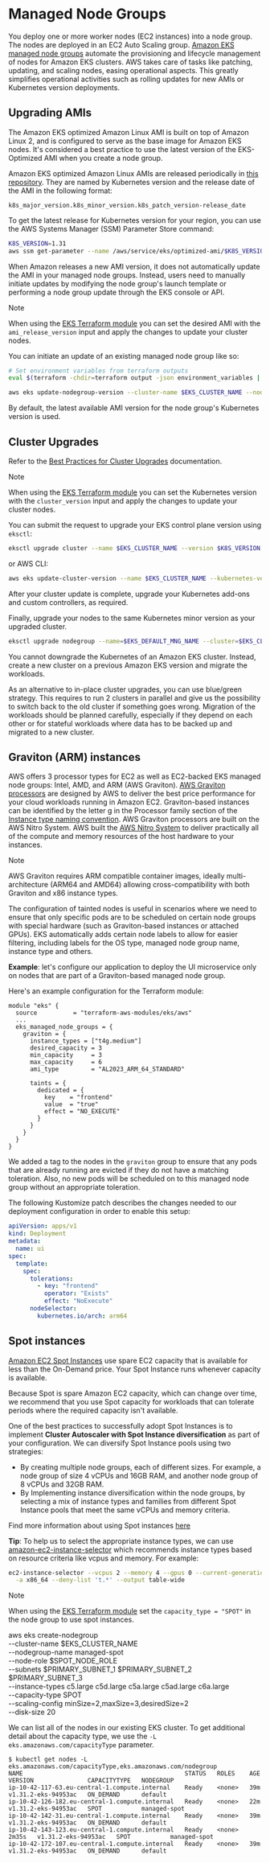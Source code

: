 # Managed Node Groups
You deploy one or more worker nodes (EC2 instances) into a node group. The nodes are deployed in an EC2 Auto Scaling group.
[Amazon EKS managed node groups](https://docs.aws.amazon.com/eks/latest/userguide/managed-node-groups.html) automate the provisioning and lifecycle management of nodes for Amazon EKS clusters. AWS takes care of tasks like patching, updating, and scaling nodes, easing operational aspects. This greatly simplifies operational activities such as rolling updates for new AMIs or Kubernetes version deployments.

## Upgrading AMIs
The Amazon EKS optimized Amazon Linux AMI is built on top of Amazon Linux 2, and is configured to serve as the base image for Amazon EKS nodes. It's considered a best practice to use the latest version of the EKS-Optimized AMI when you create a node group.

Amazon EKS optimized Amazon Linux AMIs are released periodically in [this repository](https://github.com/awslabs/amazon-eks-ami). They are named by Kubernetes version and the release date of the AMI in the following format:

```
k8s_major_version.k8s_minor_version.k8s_patch_version-release_date
```

To get the latest release for Kubernetes version for your region, you can use the AWS Systems Manager (SSM) Parameter Store command:
```bash
K8S_VERSION=1.31
aws ssm get-parameter --name /aws/service/eks/optimized-ami/$K8S_VERSION/amazon-linux-2/recommended/release_version --query 'Parameter.Value' --output text
```

When Amazon releases a new AMI version, it does not automatically update the AMI in your managed node groups. Instead, users need to manually initiate updates by modifying the node group's launch template or performing a node group update through the EKS console or API.

> [!NOTE]
> When using the [EKS Terraform module](https://registry.terraform.io/modules/terraform-aws-modules/eks/aws/latest) you can set the desired AMI with the `ami_release_version` input and apply the changes to update your cluster nodes.

You can initiate an update of an existing managed node group like so:
```bash
# Set environment variables from terraform outputs
eval $(terraform -chdir=terraform output -json environment_variables | jq -r 'to_entries | .[] | "export \(.key)=\"\(.value)\""')

aws eks update-nodegroup-version --cluster-name $EKS_CLUSTER_NAME --nodegroup-name $EKS_DEFAULT_MNG_NAME
```
By default, the latest available AMI version for the node group's Kubernetes version is used.

## Cluster Upgrades
Refer to the [Best Practices for Cluster Upgrades](https://docs.aws.amazon.com/eks/latest/best-practices/cluster-upgrades.html) documentation.

> [!NOTE]
> When using the [EKS Terraform module](https://registry.terraform.io/modules/terraform-aws-modules/eks/aws/latest) you can set the Kubernetes version with the `cluster_version` input and apply the changes to update your cluster nodes.

You can submit the request to upgrade your EKS control plane version using `eksctl`:
```bash
eksctl upgrade cluster --name $EKS_CLUSTER_NAME --version $K8S_VERSION --approve
```
or AWS CLI:
```bash
aws eks update-cluster-version --name $EKS_CLUSTER_NAME --kubernetes-version $K8S_VERSION
```
After your cluster update is complete, upgrade your Kubernetes add-ons and custom controllers, as required.

Finally, upgrade your nodes to the same Kubernetes minor version as your upgraded cluster.
```bash
eksctl upgrade nodegroup --name=$EKS_DEFAULT_MNG_NAME --cluster=$EKS_CLUSTER_NAME --kubernetes-version=$K8S_VERSION
```

You cannot downgrade the Kubernetes of an Amazon EKS cluster. Instead, create a new cluster on a previous Amazon EKS version and migrate the workloads.

As an alternative to in-place cluster upgrades, you can use blue/green strategy. This requires to run 2 clusters in parallel and give us the possibility to switch back to the old cluster if something goes wrong.
Migration of the workloads should be planned carefully, especially if they depend on each other or for stateful workloads where data has to be backed up and migrated to a new cluster.

## Graviton (ARM) instances
AWS offers 3 processor types for EC2 as well as EC2-backed EKS managed node groups: Intel, AMD, and ARM (AWS Graviton). [AWS Graviton processors](https://aws.amazon.com/ec2/graviton/) are designed by AWS to deliver the best price performance for your cloud workloads running in Amazon EC2.
Graviton-based instances can be identified by the letter g in the Processor family section of the [Instance type naming convention](https://docs.aws.amazon.com/AWSEC2/latest/UserGuide/instance-types.html#instance-type-names).
AWS Graviton processors are built on the AWS Nitro System. AWS built the [AWS Nitro System](https://aws.amazon.com/ec2/nitro) to deliver practically all of the compute and memory resources of the host hardware to your instances.

> [!NOTE]
> AWS Graviton requires ARM compatible container images, ideally multi-architecture (ARM64 and AMD64) allowing cross-compatibility with both Graviton and x86 instance types.

The configuration of tainted nodes is useful in scenarios where we need to ensure that only specific pods are to be scheduled on certain node groups with special hardware (such as Graviton-based instances or attached GPUs). EKS automatically adds certain node labels to allow for easier filtering, including labels for the OS type, managed node group name, instance type and others.

**Example**: let's configure our application to deploy the UI microservice only on nodes that are part of a Graviton-based managed node group.

Here's an example configuration for the Terraform module:
```
module "eks" {
  source          = "terraform-aws-modules/eks/aws"
  ...
  eks_managed_node_groups = {
    graviton = {
      instance_types = ["t4g.medium"]
      desired_capacity = 3
      min_capacity     = 3
      max_capacity     = 6
      ami_type         = "AL2023_ARM_64_STANDARD"

      taints = {
        dedicated = {
          key    = "frontend"
          value  = "true"
          effect = "NO_EXECUTE"
        }
      }
    }
  }
}

```
We added a tag to the nodes in the `graviton` group to ensure that any pods that are already running are evicted if they do not have a matching toleration. Also, no new pods will be scheduled on to this managed node group without an appropriate toleration.

The following Kustomize patch describes the changes needed to our deployment configuration in order to enable this setup:
```yaml
apiVersion: apps/v1
kind: Deployment
metadata:
  name: ui
spec:
  template:
    spec:
      tolerations:
        - key: "frontend"
          operator: "Exists"
          effect: "NoExecute"
      nodeSelector:
        kubernetes.io/arch: arm64
```

## Spot instances
[Amazon EC2 Spot Instances](https://aws.amazon.com/ec2/spot/) use spare EC2 capacity that is available for less than the On-Demand price. Your Spot Instance runs whenever capacity is available.

Because Spot is spare Amazon EC2 capacity, which can change over time, we recommend that you use Spot capacity for workloads that can tolerate periods where the required capacity isn't available.

One of the best practices to successfully adopt Spot Instances is to implement **Cluster Autoscaler with Spot Instance diversification** as part of your configuration. We can diversify Spot Instance pools using two strategies:
* By creating multiple node groups, each of different sizes. For example, a node group of size 4 vCPUs and 16GB RAM, and another node group of 8 vCPUs and 32GB RAM.
* By Implementing instance diversification within the node groups, by selecting a mix of instance types and families from different Spot Instance pools that meet the same vCPUs and memory criteria.

Find more information about using Spot instances [here](./spot-instances.md)

**Tip**: To help us to select the appropriate instance types, we can use [amazon-ec2-instance-selector](https://github.com/aws/amazon-ec2-instance-selector) which recommends instance types based on resource criteria like vcpus and memory. For example:
```bash
ec2-instance-selector --vcpus 2 --memory 4 --gpus 0 --current-generation \
  -a x86_64 --deny-list 't.*' --output table-wide
```
> [!NOTE]
> When using the [EKS Terraform module](https://registry.terraform.io/modules/terraform-aws-modules/eks/aws/latest) set the `capacity_type = "SPOT"` in the node group to use spot instances.

aws eks create-nodegroup \
  --cluster-name $EKS_CLUSTER_NAME \
  --nodegroup-name managed-spot \
  --node-role $SPOT_NODE_ROLE \
  --subnets $PRIMARY_SUBNET_1 $PRIMARY_SUBNET_2 $PRIMARY_SUBNET_3 \
  --instance-types c5.large c5d.large c5a.large c5ad.large c6a.large \
  --capacity-type SPOT \
  --scaling-config minSize=2,maxSize=3,desiredSize=2 \
  --disk-size 20

We can list all of the nodes in our existing EKS cluster. To get additional detail about the capacity type, we use the `-L eks.amazonaws.com/capacityType` parameter.
```
$ kubectl get nodes -L eks.amazonaws.com/capacityType,eks.amazonaws.com/nodegroup
NAME                                             STATUS   ROLES    AGE     VERSION               CAPACITYTYPE   NODEGROUP
ip-10-42-117-63.eu-central-1.compute.internal    Ready    <none>   39m     v1.31.2-eks-94953ac   ON_DEMAND      default
ip-10-42-126-182.eu-central-1.compute.internal   Ready    <none>   22m     v1.31.2-eks-94953ac   SPOT           managed-spot
ip-10-42-142-31.eu-central-1.compute.internal    Ready    <none>   39m     v1.31.2-eks-94953ac   ON_DEMAND      default
ip-10-42-143-123.eu-central-1.compute.internal   Ready    <none>   2m35s   v1.31.2-eks-94953ac   SPOT           managed-spot
ip-10-42-172-107.eu-central-1.compute.internal   Ready    <none>   39m     v1.31.2-eks-94953ac   ON_DEMAND      default
```
